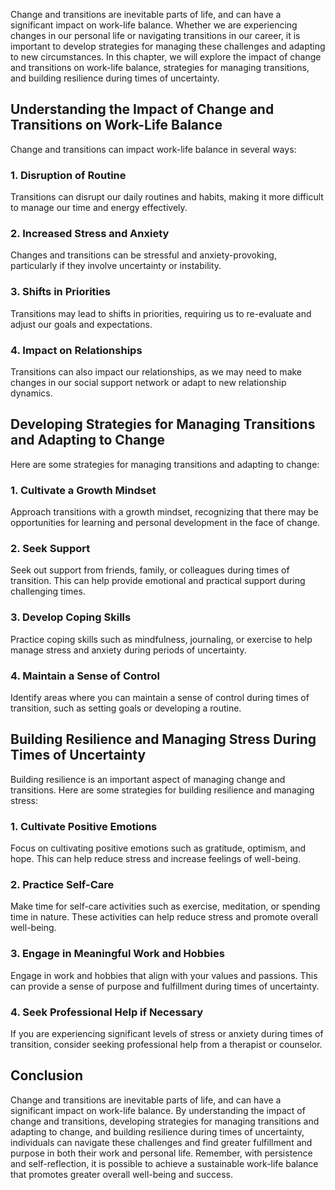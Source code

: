 
Change and transitions are inevitable parts of life, and can have a significant impact on work-life balance. Whether we are experiencing changes in our personal life or navigating transitions in our career, it is important to develop strategies for managing these challenges and adapting to new circumstances. In this chapter, we will explore the impact of change and transitions on work-life balance, strategies for managing transitions, and building resilience during times of uncertainty.

Understanding the Impact of Change and Transitions on Work-Life Balance
-----------------------------------------------------------------------

Change and transitions can impact work-life balance in several ways:

### 1. Disruption of Routine

Transitions can disrupt our daily routines and habits, making it more difficult to manage our time and energy effectively.

### 2. Increased Stress and Anxiety

Changes and transitions can be stressful and anxiety-provoking, particularly if they involve uncertainty or instability.

### 3. Shifts in Priorities

Transitions may lead to shifts in priorities, requiring us to re-evaluate and adjust our goals and expectations.

### 4. Impact on Relationships

Transitions can also impact our relationships, as we may need to make changes in our social support network or adapt to new relationship dynamics.

Developing Strategies for Managing Transitions and Adapting to Change
---------------------------------------------------------------------

Here are some strategies for managing transitions and adapting to change:

### 1. Cultivate a Growth Mindset

Approach transitions with a growth mindset, recognizing that there may be opportunities for learning and personal development in the face of change.

### 2. Seek Support

Seek out support from friends, family, or colleagues during times of transition. This can help provide emotional and practical support during challenging times.

### 3. Develop Coping Skills

Practice coping skills such as mindfulness, journaling, or exercise to help manage stress and anxiety during periods of uncertainty.

### 4. Maintain a Sense of Control

Identify areas where you can maintain a sense of control during times of transition, such as setting goals or developing a routine.

Building Resilience and Managing Stress During Times of Uncertainty
-------------------------------------------------------------------

Building resilience is an important aspect of managing change and transitions. Here are some strategies for building resilience and managing stress:

### 1. Cultivate Positive Emotions

Focus on cultivating positive emotions such as gratitude, optimism, and hope. This can help reduce stress and increase feelings of well-being.

### 2. Practice Self-Care

Make time for self-care activities such as exercise, meditation, or spending time in nature. These activities can help reduce stress and promote overall well-being.

### 3. Engage in Meaningful Work and Hobbies

Engage in work and hobbies that align with your values and passions. This can provide a sense of purpose and fulfillment during times of uncertainty.

### 4. Seek Professional Help if Necessary

If you are experiencing significant levels of stress or anxiety during times of transition, consider seeking professional help from a therapist or counselor.

Conclusion
----------

Change and transitions are inevitable parts of life, and can have a significant impact on work-life balance. By understanding the impact of change and transitions, developing strategies for managing transitions and adapting to change, and building resilience during times of uncertainty, individuals can navigate these challenges and find greater fulfillment and purpose in both their work and personal life. Remember, with persistence and self-reflection, it is possible to achieve a sustainable work-life balance that promotes greater overall well-being and success.
